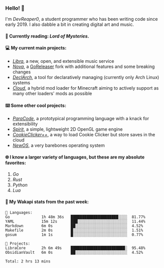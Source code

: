 ### Hello! 👋

I'm _DevReaper0_, a student programmer who has been writing code since early 2019. I also dabble a bit in creating digital art and music.

#### 📖 Currently reading: *Lord of Mysteries*.

#### 💻 My current main projects:

-   _[Libra](https://github.com/LibraMusic)_, a new, open, and extensible music service
-   _[Nova](https://github.com/LibraMusic/Nova)_, a [GoReleaser](https://github.com/goreleaser/goreleaser) fork with additional features and some breaking changes
-   _[DeclArch](https://github.com/DevReaper0/declarch)_, a tool for declaratively managing (currently only Arch Linux) systems
-   _[Cloud](https://github.com/CloudLoaderMC/CloudLoader)_, a hybrid mod loader for Minecraft aiming to actively support as many other loaders' mods as possible

#### ⌨️ Some other cool projects:

-   _[ParaCode](https://github.com/ParaCodeLang/ParaCode)_, a prototypical programming language with a knack for extensibility
-   _[Spirit](https://gitlab.com/DevReaper0/SpiritEngine)_, a simple, lightweight 2D OpenGL game engine
-   _[CookieClicker++](https://github.com/DevReaper0/CookieClickerPlusPlus)_, a way to load Cookie Clicker but store saves in the cloud
-   _[NewOS](https://github.com/DevReaper0/NewOS)_, a very barebones operating system

#### 🌐 I know a larger variety of languages, but these are my absolute favorites:

1. _Go_
2. _Rust_
3. _Python_
4. _Lua_

#### 📡 My Wakapi stats from the past week:

```text
💾 Languages:
Go              1h 48m 36s   █████████████████████░░░░  81.77%
YAML            15m 12s      ███░░░░░░░░░░░░░░░░░░░░░░  11.44%
Markdown        6m 0s        ██░░░░░░░░░░░░░░░░░░░░░░░  4.52%
Makefile        2m 0s        █░░░░░░░░░░░░░░░░░░░░░░░░  1.51%
gosum           1m 1s        █░░░░░░░░░░░░░░░░░░░░░░░░  0.77%

💼 Projects:
LibraCore       2h 6m 49s    ████████████████████████░  95.48%
ObsidianVault   6m 0s        ██░░░░░░░░░░░░░░░░░░░░░░░  4.52%

Total: 2 hrs 13 mins
```
